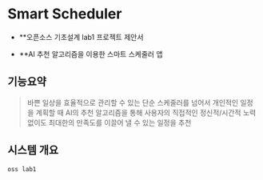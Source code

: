 # Smart Scheduler

- **오픈소스 기초설계 lab1 프로젝트 제안서

- **AI 추천 알고리즘을 이용한 스마트 스케줄러 앱


기능요약
---------------------
>바쁜 일상을 효율적으로 관리할 수 있는 단순 스케줄러를 넘어서 개인적인 일정을 계획할 때 AI의 추천 알고리즘을 통해 사용자의 직접적인 정신적/시간적 노력 없이도 최대한의 만족도를 이끌어 낼 수 있는 일정을 추천

시스템 개요
---------------------




    oss lab1
